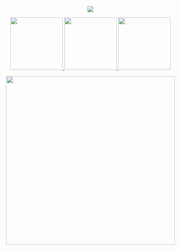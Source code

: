 <div align="center">
  <img src="https://file.garden/ZbMB8ywt01V2Uryz/Untitled329_20240525174211.png">


  <a href="https://rentry.co/roseatelust"> <img src="https://file.garden/ZbMB8ywt01V2Uryz/Untitled328_20240525170948.png" width="140"> <a href="https://my.cbox.ws/oceanmen"> <img src="https://file.garden/ZbMB8ywt01V2Uryz/Untitled328_20240525171102.png" width="140"> <a href="https://rentry.co/bloodlossnine"> <img src="https://file.garden/ZbMB8ywt01V2Uryz/Emoji_20240525173256.png" width="140">

<img src="https://file.garden/ZbMB8ywt01V2Uryz/IMG_3700.webp" width="450">
